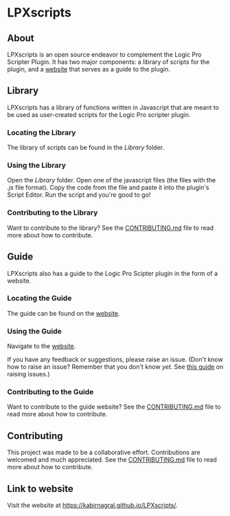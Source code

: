 # LPXscripts

## About

LPXscripts is an open source endeavor to complement the Logic Pro Scripter Plugin. It has two major components: a library of scripts for the plugin, and a [website](https://kabirnagral.github.io/LPXscripts/) that serves as a guide to the plugin.

## Library

LPXscripts has a library of functions written in Javascript that are meant to be used as user-created scripts for the Logic Pro scripter plugin.

### Locating the Library

The library of scripts can be found in the *Library* folder.

### Using the Library

Open the *Library* folder. Open one of the javascript files (the files with the *.js* file format). Copy the code from the file and paste it into the plugin's Script Editor. Run the script and you're good to go!

### Contributing to the Library

Want to contribute to the library? See the [CONTRIBUTING.md](https://github.com/kabirnagral/LPXscripts/blob/master/CONTRIBUTING.md) file to read more about how to contribute.

## Guide

LPXscripts also has a guide to the Logic Pro Scipter plugin in the form of a website.

### Locating the Guide

The guide can be found on the [website](https://kabirnagral.github.io/LPXscripts/).

### Using the Guide

Navigate to the [website](https://kabirnagral.github.io/LPXscripts/).

If you have any feedback or suggestions, please raise an issue. (Don't know how to raise an issue? Remember that you don't know *yet*. See [this guide](https://help.github.com/articles/creating-an-issue/) on raising issues.)

### Contributing to the Guide

Want to contribute to the guide website? See the [CONTRIBUTING.md](https://github.com/kabirnagral/LPXscripts/blob/master/CONTRIBUTING.md) file to read more about how to contribute.

## Contributing

This project was made to be a collaborative effort. Contributions are welcomed and much appreciated. See the [CONTRIBUTING.md](https://github.com/kabirnagral/LPXscripts/blob/master/CONTRIBUTING.md) file to read more about how to contribute.

## Link to website

Visit the website at https://kabirnagral.github.io/LPXscripts/.
